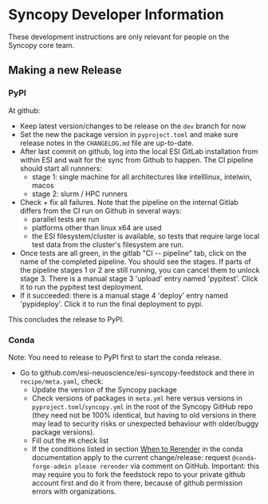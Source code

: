 # Syncopy Developer Information

These development instructions are only relevant for people on the Syncopy core team.

## Making a new Release

### PyPI

At github:

* Keep latest version/changes to be release on the `dev` branch for now
* Set the new the package version in `pyproject.toml` and make sure release notes in the `CHANGELOG.md` file are up-to-date.
* After last commit on github, log into the local ESI GitLab installation from within ESI and wait for the sync from Github to happen. The CI pipeline should start all runnners:
  - stage 1: single machine for all architectures like intelllinux, intelwin, macos
  - stage 2: slurm / HPC runners
* Check + fix all failures. Note that the pipeline on the internal Gitlab differs from the CI run on Github in several ways:
  - parallel tests are run
  - platforms other than linux x64 are used
  - the ESI filesystem/cluster is available, so tests that require large local test data from the cluster's filesystem are run.
* Once tests are all green, in the gitlab "CI -- pipeline" tab, click on the name of the completed pipeline. You should see the stages. If parts of the pipeline stages 1 or 2 are still running, you can cancel them to unlock stage 3. There is a manual stage 3 'upload' entry named 'pypitest'. Click it to run the pypitest test deployment.
* If it succeeded: there is a manual stage 4 'deploy' entry named 'pypideploy'. Click it to run the final deployment to pypi.

This concludes the release to PyPI.

### Conda

Note: You need to release to PyPI first to start the conda release.

* Go to github.com/esi-neuoscience/esi-syncopy-feedstock and there in `recipe/meta.yaml`, check:
   - Update the version of the Syncopy package
   - Check versions of packages in `meta.yml` here versus versions in `pyproject.toml`/`syncopy.yml` in the root of the Syncopy GitHub repo (they need not be 100% identical, but having to old versions in there may lead to security risks or unexpected behaviour with older/buggy package versions).
   - Fill out the `PR` check list
   - If the conditions listed in section [When to Rerender](https://conda-forge.org/docs/maintainer/updating_pkgs.html#when-to-rerender) in the conda documentation apply to the current change/release: request `@conda-forge-admin please rerender` via comment on GitHub. Important: this may require you to fork the feedstock repo to your private github account first and do it from there, because of github permission errors with organizations.